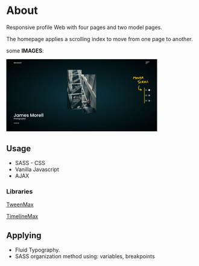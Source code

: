 
# About

Responsive profile Web with four pages and two model pages. 

The homepage applies a scrolling index to move from one page to another.

<p>some <b>IMAGES</b>:</p>
<img src = "ImagesWebLayout/1slide homepage.png" width = 400>




## Usage

- SASS - CSS
- Vanilla Javascript
- AJAX

### Libraries

[TweenMax](https://cdnjs.cloudflare.com/ajax/libs/gsap/2.1.3/TweenMax.min.js)

[TimelineMax](https://cdnjs.cloudflare.com/ajax/libs/gsap/2.1.3/TimelineMax.min.js)

## Applying

- Fluid Typography.
- SASS organization method using: variables, breakpoints




